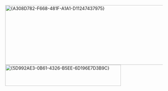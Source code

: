 <img width="518" height="192" alt="{A308D782-F668-481F-A1A1-D11247437975}" src="https://github.com/user-attachments/assets/81cc23b6-1293-4263-b003-29c7d263a55f" />
<img width="370" height="68" alt="{5D992AE3-0B61-4326-B5EE-6D196E7D3B9C}" src="https://github.com/user-attachments/assets/93bd81d1-313a-4ab7-9a00-788a74cb508e" />
